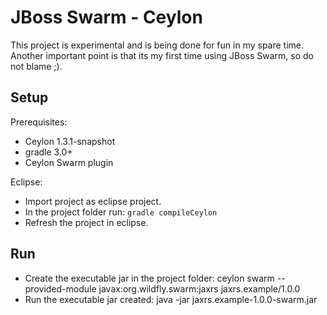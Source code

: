 # JBoss Swarm - Ceylon

This project is experimental and is being done for fun in my spare time. Another important point is that its my first time using JBoss Swarm, so do not blame ;).

## Setup

Prerequisites:
- Ceylon 1.3.1-snapshot
- gradle 3.0+
- Ceylon Swarm plugin

Eclipse:
- Import project as eclipse project.
- In the project folder run: `gradle compileCeylon`
- Refresh the project in eclipse.

## Run

- Create the executable jar in the project folder: ceylon swarm --provided-module javax:org.wildfly.swarm:jaxrs jaxrs.example/1.0.0
- Run the executable jar created: java -jar jaxrs.example-1.0.0-swarm.jar
